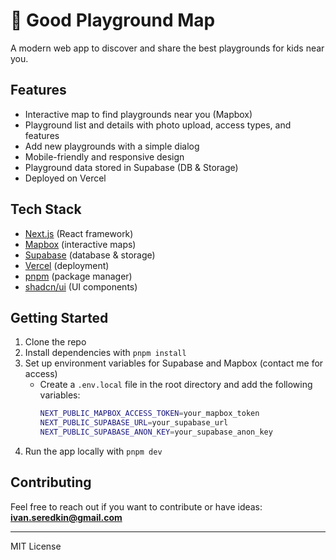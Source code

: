 # 🛝 Good Playground Map

A modern web app to discover and share the best playgrounds for kids near you.

## Features

- Interactive map to find playgrounds near you (Mapbox)
- Playground list and details with photo upload, access types, and features
- Add new playgrounds with a simple dialog
- Mobile-friendly and responsive design
- Playground data stored in Supabase (DB & Storage)
- Deployed on Vercel

## Tech Stack

- [Next.js](https://nextjs.org/) (React framework)
- [Mapbox](https://www.mapbox.com/) (interactive maps)
- [Supabase](https://supabase.com/) (database & storage)
- [Vercel](https://vercel.com/) (deployment)
- [pnpm](https://pnpm.io/) (package manager)
- [shadcn/ui](https://ui.shadcn.com/) (UI components)

## Getting Started

1. Clone the repo
2. Install dependencies with `pnpm install`
3. Set up environment variables for Supabase and Mapbox (contact me for access)
   - Create a `.env.local` file in the root directory and add the following variables:
     ```bash
     NEXT_PUBLIC_MAPBOX_ACCESS_TOKEN=your_mapbox_token
     NEXT_PUBLIC_SUPABASE_URL=your_supabase_url
     NEXT_PUBLIC_SUPABASE_ANON_KEY=your_supabase_anon_key
     ```
4. Run the app locally with `pnpm dev`

## Contributing

Feel free to reach out if you want to contribute or have ideas:  
**ivan.seredkin@gmail.com**

---

MIT License